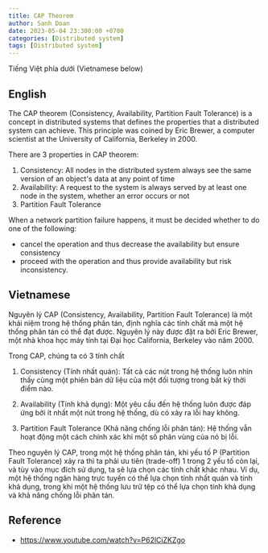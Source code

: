 ```yaml
---
title: CAP Theorem
author: Sanh Doan
date: 2023-05-04 23:300:00 +0700
categories: [Distributed system]
tags: [Distributed system]
---
```


Tiếng Việt phía dưới (Vietnamese below)

## English
The CAP theorem (Consistency, Availability, Partition Fault Tolerance) is a concept in distributed systems that defines the properties that a distributed system can achieve. This principle was coined by Eric Brewer, a computer scientist at the University of California, Berkeley in 2000.

There are 3 properties in CAP theorem:
1. Consistency: All nodes in the distributed system always see the same version of an object's data at any point of time
2. Availability: A request to the system is always served by at least one node in the system, whether an error occurs or not
3. Partition Fault Tolerance

When a network partition failure happens, it must be decided whether to do one of the following:

- cancel the operation and thus decrease the availability but ensure consistency
- proceed with the operation and thus provide availability but risk inconsistency.


## Vietnamese
Nguyên lý CAP (Consistency, Availability, Partition Fault Tolerance) là một khái niệm trong hệ thống phân tán, định nghĩa các tính chất mà một hệ thống phân tán có thể đạt được. Nguyên lý này được đặt ra bởi Eric Brewer, một nhà khoa học máy tính tại Đại học California, Berkeley vào năm 2000.

Trong CAP, chúng ta có 3 tính chất

1. Consistency (Tính nhất quán): Tất cả các nút trong hệ thống luôn nhìn thấy cùng một phiên bản dữ liệu của một đối tượng trong bất kỳ thời điểm nào.

2. Availability (Tính khả dụng): Một yêu cầu đến hệ thống luôn được đáp ứng bởi ít nhất một nút trong hệ thống, dù có xảy ra lỗi hay không.

3. Partition Fault Tolerance (Khả năng chống lỗi phân tán): Hệ thống vẫn hoạt động một cách chính xác khi một số phân vùng của nó bị lỗi.

Theo nguyên lý CAP, trong một hệ thống phân tán, khi yếu tố P (Partition Fault Tolerance) xảy ra thì ta phải ưu tiên (trade-off) 1 trong 2 yếu tố còn lại, và tùy vào mục đích sử dụng, ta sẽ lựa chọn các tính chất khác nhau. Ví dụ, một hệ thống ngân hàng trực tuyến có thể lựa chọn tính nhất quán và tính khả dụng, trong khi một hệ thống lưu trữ tệp có thể lựa chọn tính khả dụng và khả năng chống lỗi phân tán.

## Reference
- https://www.youtube.com/watch?v=P62lCiZKZgo